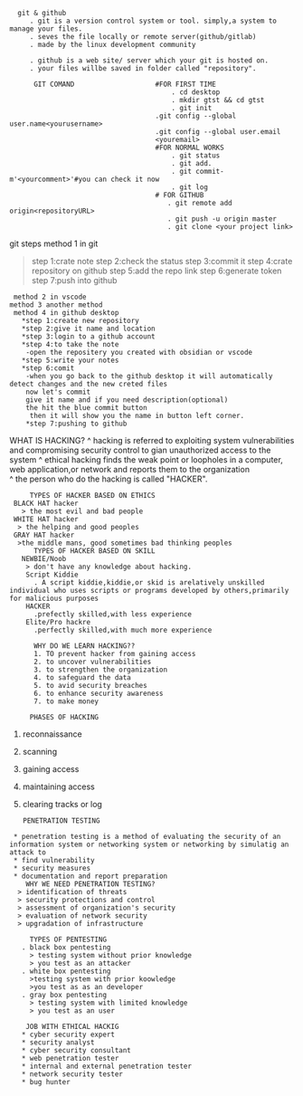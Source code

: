       git & github
         . git is a version control system or tool. simply,a system to manage your files.
         . seves the file locally or remote server(github/gitlab)
         . made by the linux development community 

         . github is a web site/ server which your git is hosted on.
         . your files willbe saved in folder called "repository".

          GIT COMAND                    #FOR FIRST TIME
                                            . cd desktop
                                            . mkdir gtst && cd gtst
                                            . git init
                                        .git config --global user.name<yourusername>
                                        .git config --global user.email
                                        <youremail>
                                        #FOR NORMAL WORKS
                                            . git status
                                            . git add.
                                            . git commit-m'<yourcomment>'#you can check it now
                                            . git log
                                        # FOR GITHUB
                                           . git remote add origin<repositoryURL>
                                           . git push -u origin master
                                           . git clone <your project link>    

git steps method 1 in git
  > step 1:crate note
  > step 2:check the status
  > step 3:commit it
  > step 4:crate repository on github
  > step 5:add the repo link
  > step 6:generate token
  > step 7:push into github

     method 2 in vscode
    method 3 another method
     method 4 in github desktop
       *step 1:create new repository
       *step 2:give it name and location
       *step 3:login to a github account
       *step 4:to take the note
        -open the repositery you created with obsidian or vscode
       *step 5:write your notes
       *step 6:comit
        -when you go back to the github desktop it will automatically detect changes and the new creted files 
        now let's commit
        give it name and if you need description(optional)
        the hit the blue commit button
         then it will show you the name in button left corner.
        *step 7:pushing to github


 WHAT IS HACKING?
    ^ hacking is referred to exploiting system vulnerabilities
       and compromising security control to gian unauthorized
       access to the system
    ^ ethical hacking finds the weak point or loopholes in a computer,
        web application,or network and reports them to the organization  
    ^ the person who do the hacking is called "HACKER".
         
         TYPES OF HACKER BASED ON ETHICS
     BLACK HAT hacker
       > the most evil and bad people
     WHITE HAT hacker
      > the helping and good peoples 
     GRAY HAT hacker
      >the middle mans, good sometimes bad thinking peoples 
          TYPES OF HACKER BASED ON SKILL
       NEWBIE/Noob
        > don't have any knowledge about hacking.
        Script Kiddie
          . A script kiddie,kiddie,or skid is arelatively unskilled individual who uses scripts or programs developed by others,primarily for malicious purposes       
        HACKER
          .prefectly skilled,with less experience
        Elite/Pro hackre
          .perfectly skilled,with much more experience 

          WHY DO WE LEARN HACKING??
          1. TO prevent hacker from gaining access
          2. to uncover vulnerabilities
          3. to strengthen the organization
          4. to safeguard the data 
          5. to avid security breaches
          6. to enhance security awareness
          7. to make money

         PHASES OF HACKING
   1. reconnaissance
   2. scanning
   3. gaining access
   4. maintaining access
   5. clearing tracks or log

          PENETRATION TESTING
     * penetration testing is a method of evaluating the security of an information system or networking system or networking by simulatig an attack to
     * find vulnerability
     * security measures 
     * documentation and report preparation  
        WHY WE NEED PENETRATION TESTING?
      > identification of threats 
      > security protections and control 
      > assessment of organization's security
      > evaluation of network security
      > upgradation of infrastructure
            
         TYPES OF PENTESTING
       . black box pentesting
         > testing system without prior knowledge
         > you test as an attacker
       . white box pentesting
         >testing system with prior koowledge
         >you test as as an developer  
       . gray box pentesting
         > testing system with limited knowledge
         > you test as an user    

        JOB WITH ETHICAL HACKIG 
       * cyber security expert
       * security analyst
       * cyber security consultant
       * web penetration tester
       * internal and external penetration tester
       * network security tester
       * bug hunter